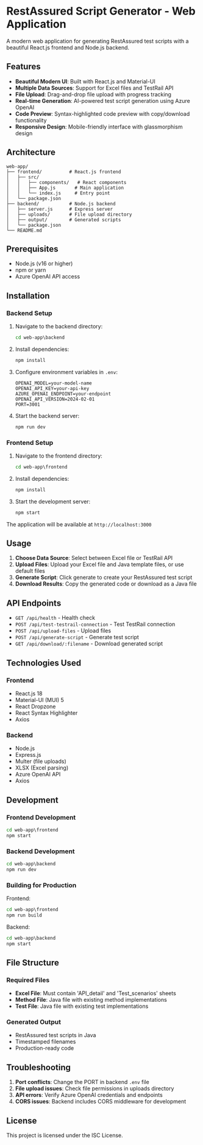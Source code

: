 # RestAssured Script Generator - Web Application

A modern web application for generating RestAssured test scripts with a beautiful React.js frontend and Node.js backend.

## Features

- **Beautiful Modern UI**: Built with React.js and Material-UI
- **Multiple Data Sources**: Support for Excel files and TestRail API
- **File Upload**: Drag-and-drop file upload with progress tracking
- **Real-time Generation**: AI-powered test script generation using Azure OpenAI
- **Code Preview**: Syntax-highlighted code preview with copy/download functionality
- **Responsive Design**: Mobile-friendly interface with glassmorphism design

## Architecture

```
web-app/
├── frontend/          # React.js frontend
│   ├── src/
│   │   ├── components/   # React components
│   │   ├── App.js       # Main application
│   │   └── index.js     # Entry point
│   └── package.json
├── backend/           # Node.js backend
│   ├── server.js      # Express server
│   ├── uploads/       # File upload directory
│   ├── output/        # Generated scripts
│   └── package.json
└── README.md
```

## Prerequisites

- Node.js (v16 or higher)
- npm or yarn
- Azure OpenAI API access

## Installation

### Backend Setup

1. Navigate to the backend directory:
   ```cmd
   cd web-app\backend
   ```

2. Install dependencies:
   ```cmd
   npm install
   ```

3. Configure environment variables in `.env`:
   ```
   OPENAI_MODEL=your-model-name
   OPENAI_API_KEY=your-api-key
   AZURE_OPENAI_ENDPOINT=your-endpoint
   OPENAI_API_VERSION=2024-02-01
   PORT=3001
   ```

4. Start the backend server:
   ```cmd
   npm run dev
   ```

### Frontend Setup

1. Navigate to the frontend directory:
   ```cmd
   cd web-app\frontend
   ```

2. Install dependencies:
   ```cmd
   npm install
   ```

3. Start the development server:
   ```cmd
   npm start
   ```

The application will be available at `http://localhost:3000`

## Usage

1. **Choose Data Source**: Select between Excel file or TestRail API
2. **Upload Files**: Upload your Excel file and Java template files, or use default files
3. **Generate Script**: Click generate to create your RestAssured test script
4. **Download Results**: Copy the generated code or download as a Java file

## API Endpoints

- `GET /api/health` - Health check
- `POST /api/test-testrail-connection` - Test TestRail connection
- `POST /api/upload-files` - Upload files
- `POST /api/generate-script` - Generate test script
- `GET /api/download/:filename` - Download generated script

## Technologies Used

### Frontend
- React.js 18
- Material-UI (MUI) 5
- React Dropzone
- React Syntax Highlighter
- Axios

### Backend
- Node.js
- Express.js
- Multer (file uploads)
- XLSX (Excel parsing)
- Azure OpenAI API
- Axios

## Development

### Frontend Development
```cmd
cd web-app\frontend
npm start
```

### Backend Development
```cmd
cd web-app\backend
npm run dev
```

### Building for Production

Frontend:
```cmd
cd web-app\frontend
npm run build
```

Backend:
```cmd
cd web-app\backend
npm start
```

## File Structure

### Required Files
- **Excel File**: Must contain 'API_detail' and 'Test_scenarios' sheets
- **Method File**: Java file with existing method implementations
- **Test File**: Java file with existing test implementations

### Generated Output
- RestAssured test scripts in Java
- Timestamped filenames
- Production-ready code

## Troubleshooting

1. **Port conflicts**: Change the PORT in backend `.env` file
2. **File upload issues**: Check file permissions in uploads directory
3. **API errors**: Verify Azure OpenAI credentials and endpoints
4. **CORS issues**: Backend includes CORS middleware for development

## License

This project is licensed under the ISC License.
